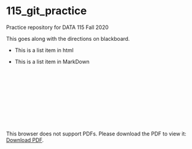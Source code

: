# 115_git_practice
Practice repository for DATA 115 Fall 2020

This goes along with the directions on blackboard.

<ul> 
  <li> This is a list item in html</li>
  </ul>
  
  * This is a list item in MarkDown



<object data="https://github.com/drdeford/115_git_practice/blob/master/Students/HockeyVisualization.pdf
" type="application/pdf" width="700px" height="700px">
    <embed src="https://github.com/drdeford/115_git_practice/blob/master/Students/HockeyVisualization.pdf
">
        <p>This browser does not support PDFs. Please download the PDF to view it: <a href="https://github.com/drdeford/115_git_practice/blob/master/Students/HockeyVisualization.pdf
">Download PDF</a>.</p>
    </embed>
</object>
